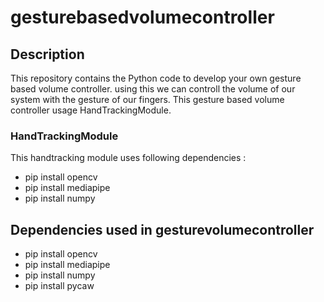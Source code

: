 # gesturebasedvolumecontroller 
## Description
This repository contains the Python code to develop your own gesture based volume controller.
using this we can controll the volume of our system with the gesture of our fingers.
This gesture based volume controller usage HandTrackingModule.
### HandTrackingModule
This handtracking module uses following dependencies :
* pip install opencv
* pip install mediapipe
* pip install numpy
## Dependencies used in gesturevolumecontroller
* pip install opencv
* pip install mediapipe
* pip install numpy
* pip install pycaw
